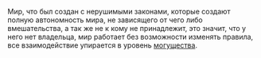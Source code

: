 Мир, что был создан с нерушимыми законами, которые создают полную автономность мира, не зависящего от чего либо вмешательства, а так же не к кому не принадлежит, это значит, что у него нет владельца, мир работает без возможности изменять правила, все взаимодействие упирается в уровень [могущества](Могущество).
